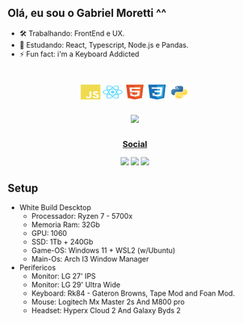 ## Olá, eu sou o Gabriel Moretti ^^
- 🛠️ Trabalhando: FrontEnd e UX.
- 🌱 Estudando: React, Typescript, Node.js e Pandas.
- ⚡ Fun fact: i'm a Keyboard Addicted 

##

<div style="display: inline_block" align="center"><br>
  <img align="center" alt="Js" height="30" width="40" src="https://raw.githubusercontent.com/devicons/devicon/master/icons/javascript/javascript-plain.svg">
  <!---<img align="center" alt="Rafa-Ts" height="30" width="40" src="https://raw.githubusercontent.com/devicons/devicon/master/icons/typescript/typescript-plain.svg">-->
  <img align="center" alt="Rafa-React" height="30" width="40" src="https://raw.githubusercontent.com/devicons/devicon/master/icons/react/react-original.svg">
  <img align="center" alt="Rafa-HTML" height="30" width="40" src="https://raw.githubusercontent.com/devicons/devicon/master/icons/html5/html5-original.svg">
  <img align="center" alt="Rafa-CSS" height="30" width="40" src="https://raw.githubusercontent.com/devicons/devicon/master/icons/css3/css3-original.svg">
  <img align="center" alt="Rafa-Python" height="30" width="40" src="https://raw.githubusercontent.com/devicons/devicon/master/icons/python/python-original.svg">
</div>

##

<div align="center">
  <a href="https://github.com/GabrielMoretti-BR">
  <img height="180em" src="https://github-readme-stats.vercel.app/api?username=GabrielMoretti-BR&show_icons=true&theme=cobalt&include_all_commits=true&count_private=true"/>
  <!--<img height="180em" src="https://github-readme-stats.vercel.app/api/top-langs/?username=GabrielMoretti-BR&layout=compact&langs_count=7&theme=dracula"/>--->
</div>

##
  
<div align="center"> 
  <h3>Social</h3>
  <a href="https://www.instagram.com/gabriel_moretti/" target="_blank"><img src="https://img.shields.io/badge/-Instagram-%23E4405F?style=for-the-badge&logo=instagram&logoColor=white" target="_blank"></a>
  <a href = "mailto:gabrielmjorge@hotmail.com"><img src="https://img.shields.io/badge/-Gmail-%23333?style=for-the-badge&logo=gmail&logoColor=white" target="_blank"></a>
  <a href="www.linkedin.com/in/gabriel-moretti-br" target="_blank"><img src="https://img.shields.io/badge/-LinkedIn-%230077B5?style=for-the-badge&logo=linkedin&logoColor=white" target="_blank"></a> 
 </div>
  
## Setup
- White Build Descktop
  - Processador: Ryzen 7 - 5700x
  - Memoria Ram: 32Gb
  - GPU: 1060
  - SSD: 1Tb + 240Gb
  - Game-OS: Windows 11 + WSL2 (w/Ubuntu)
  - Main-Os: Arch I3 Window Manager
- Perifericos
  - Monitor: LG 27' IPS
  - Monitor: LG 29' Ultra Wide
  - Keyboard: Rk84 - Gateron Browns, Tape Mod and Foan Mod.
  - Mouse: Logitech Mx Master 2s And M800 pro
  - Headset: Hyperx Cloud 2 And Galaxy Byds 2
